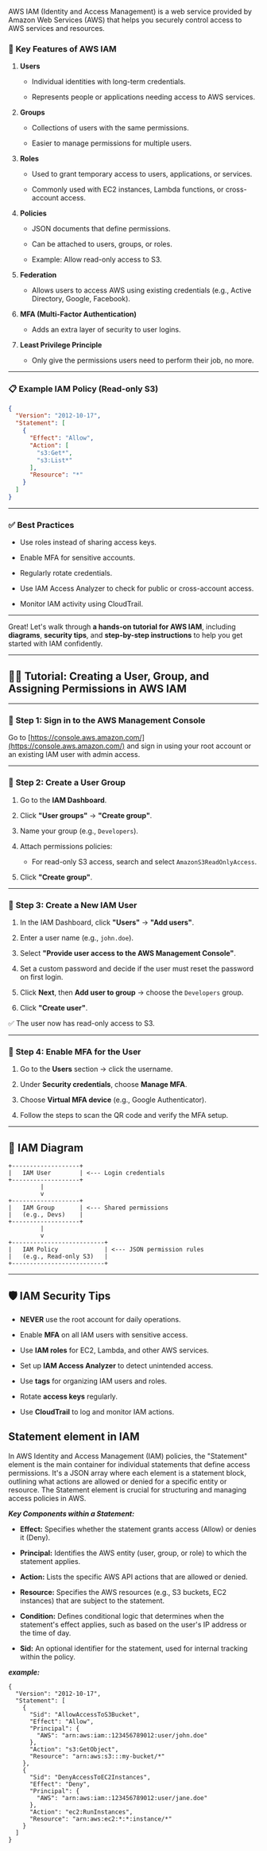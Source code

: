 
AWS IAM (Identity and Access Management) is a web service provided by Amazon Web Services (AWS) that helps you securely control access to AWS services and resources.

### 🔐 **Key Features of AWS IAM**

1.  **Users**
    
    -   Individual identities with long-term credentials.
        
    -   Represents people or applications needing access to AWS services.
        
2.  **Groups**
    
    -   Collections of users with the same permissions.
        
    -   Easier to manage permissions for multiple users.
        
3.  **Roles**
    
    -   Used to grant temporary access to users, applications, or services.
        
    -   Commonly used with EC2 instances, Lambda functions, or cross-account access.
        
4.  **Policies**
    
    -   JSON documents that define permissions.
        
    -   Can be attached to users, groups, or roles.
        
    -   Example: Allow read-only access to S3.
        
5.  **Federation**
    
    -   Allows users to access AWS using existing credentials (e.g., Active Directory, Google, Facebook).
        
6.  **MFA (Multi-Factor Authentication)**
    
    -   Adds an extra layer of security to user logins.
        
7.  **Least Privilege Principle**
    
    -   Only give the permissions users need to perform their job, no more.
        

----------

### 📋 **Example IAM Policy (Read-only S3)**

```json
{
  "Version": "2012-10-17",
  "Statement": [
    {
      "Effect": "Allow",
      "Action": [
        "s3:Get*",
        "s3:List*"
      ],
      "Resource": "*"
    }
  ]
}

```

----------

### ✅ **Best Practices**

-   Use roles instead of sharing access keys.
    
-   Enable MFA for sensitive accounts.
    
-   Regularly rotate credentials.
    
-   Use IAM Access Analyzer to check for public or cross-account access.
    
-   Monitor IAM activity using CloudTrail.
    

----------

Great! Let's walk through **a hands-on tutorial for AWS IAM**, including **diagrams**, **security tips**, and **step-by-step instructions** to help you get started with IAM confidently.

----------

## 🧑‍💻 **Tutorial: Creating a User, Group, and Assigning Permissions in AWS IAM**

----------

### 📌 **Step 1: Sign in to the AWS Management Console**

Go to [https://console.aws.amazon.com/](https://console.aws.amazon.com/) and sign in using your root account or an existing IAM user with admin access.

----------

### 📌 **Step 2: Create a User Group**

1.  Go to the **IAM Dashboard**.
    
2.  Click **"User groups"** → **"Create group"**.
    
3.  Name your group (e.g., `Developers`).
    
4.  Attach permissions policies:
    
    -   For read-only S3 access, search and select `AmazonS3ReadOnlyAccess`.
        
5.  Click **"Create group"**.
    

----------

### 📌 **Step 3: Create a New IAM User**

1.  In the IAM Dashboard, click **"Users"** → **"Add users"**.
    
2.  Enter a user name (e.g., `john.doe`).
    
3.  Select **"Provide user access to the AWS Management Console"**.
    
4.  Set a custom password and decide if the user must reset the password on first login.
    
5.  Click **Next**, then **Add user to group** → choose the `Developers` group.
    
6.  Click **"Create user"**.
    

✅ The user now has read-only access to S3.

----------

### 📌 **Step 4: Enable MFA for the User**

1.  Go to the **Users** section → click the username.
    
2.  Under **Security credentials**, choose **Manage MFA**.
    
3.  Choose **Virtual MFA device** (e.g., Google Authenticator).
    
4.  Follow the steps to scan the QR code and verify the MFA setup.
    

----------

## 🔐 IAM Diagram

```
+-------------------+
|   IAM User        | <--- Login credentials
+-------------------+
         |
         v
+-------------------+
|   IAM Group       | <--- Shared permissions
|   (e.g., Devs)    |
+-------------------+
         |
         v
+--------------------------+
|   IAM Policy             | <--- JSON permission rules
|   (e.g., Read-only S3)   |
+--------------------------+

```

----------

## 🛡️ IAM Security Tips

-   **NEVER** use the root account for daily operations.
    
-   Enable **MFA** on all IAM users with sensitive access.
    
-   Use **IAM roles** for EC2, Lambda, and other AWS services.
    
-   Set up **IAM Access Analyzer** to detect unintended access.
    
-   Use **tags** for organizing IAM users and roles.
    
-   Rotate **access keys** regularly.
    
-   Use **CloudTrail** to log and monitor IAM actions.
    

## Statement element in IAM
In AWS Identity and Access Management (IAM) policies, the "Statement" element is  the main container for individual statements that define access permissions. It's a JSON array where each element is a statement block, outlining what actions are allowed or denied for a specific entity or resource. The Statement element is crucial for structuring and managing access policies in AWS.

***Key Components within a Statement:***

-   **Effect:** Specifies whether the statement grants access (Allow) or denies it (Deny).
    
-   **Principal:** Identifies the AWS entity (user, group, or role) to which the statement applies.
    
-   **Action:** Lists the specific AWS API actions that are allowed or denied.
    
-   **Resource:** Specifies the AWS resources (e.g., S3 buckets, EC2 instances) that are subject to the statement.
    
-   **Condition:** Defines conditional logic that determines when the statement's effect applies, such as based on the user's IP address or the time of day.
    
-   **Sid:** An optional identifier for the statement, used for internal tracking within the policy.

***example:*** 

    {
      "Version": "2012-10-17",
      "Statement": [
        {
          "Sid": "AllowAccessToS3Bucket",
          "Effect": "Allow",
          "Principal": {
            "AWS": "arn:aws:iam::123456789012:user/john.doe"
          },
          "Action": "s3:GetObject",
          "Resource": "arn:aws:s3:::my-bucket/*"
        },
        {
          "Sid": "DenyAccessToEC2Instances",
          "Effect": "Deny",
          "Principal": {
            "AWS": "arn:aws:iam::123456789012:user/jane.doe"
          },
          "Action": "ec2:RunInstances",
          "Resource": "arn:aws:ec2:*:*:instance/*"
        }
      ]
    }
